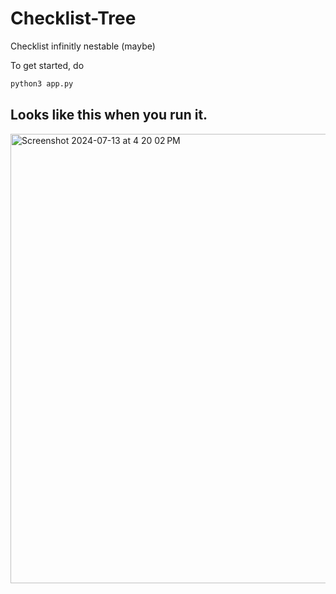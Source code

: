 # Checklist-Tree

Checklist infinitly nestable (maybe) 

To get started, do
```bash
python3 app.py
```

## Looks like this when you run it.
<img width="719" alt="Screenshot 2024-07-13 at 4 20 02 PM" src="https://github.com/user-attachments/assets/c8b84c84-a170-4d1a-ad0b-d6b3900c448a">

